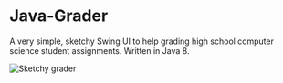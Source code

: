 # Java-Grader
A very simple, sketchy Swing UI to help grading high school computer science student assignments. Written in Java 8.

![Sketchy grader](http://sc-cdn.scaleengine.net/i/8b727a7b37d9e6e9f8cad79997c82c2f.png)
